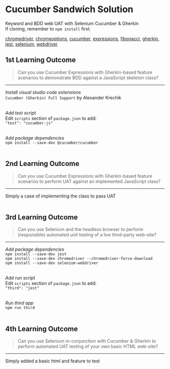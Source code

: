 # Cucumber Sandwich Solution
Keyword and BDD web UAT with Selenium Cucumber &amp; Gherkin<br>
If cloning, remember to `npm install` first.<br>

[chromedriver](https://www.npmjs.com/package/chromedriver),
[chromeoptions](https://chromedriver.chromium.org/capabilities),
[cucumber](https://cucumber.io/),
[expressions](https://github.com/cucumber/cucumber-expressions#readme),
[fibonacci](https://en.wikipedia.org/wiki/Fibonacci_number),
[gherkin](https://cucumber.io/docs/gherkin/),
[jest](https://jestjs.io/docs/using-matchers),
[selenium](https://www.npmjs.com/package/selenium-webdriver),
[webdriver](https://www.selenium.dev/documentation/webdriver/)<br>

## 1st Learning Outcome
> Can you use Cucumber Expressions with Gherkin-based feature scenarios to demonstrate BDD against a JavaScript skeleton class?
---

*Install visual studio code extensions*<br>
`Cucumber (Gherkin) Full Support` by Alexander Krechik<br><br>

*Add test script*<br>
Edit `scripts` section of `package.json` to add:<br>
`"test": "cucumber-js"`<br><br>

*Add package dependencies*<br>
`npm install --save-dev @cucumber/cucumber`<br><br>

## 2nd Learning Outcome
> Can you use Cucumber Expressions with Gherkin-based feature scenarios to perform UAT against an implemented JavaScript class?
---
Simply a case of implementing the class to pass UAT<br><br>

## 3rd Learning Outcome
> Can you use Selenium and the headless browser to perform (responsible) automated unit testing of a live third-party web-site?
---

*Add package dependencies*<br>
`npm install --save-dev jest`<br>
`npm install --save-dev chromedriver --chromedriver-force-download`<br>
`npm install --save-dev selenium-webdriver`<br><br>

*Add run script*<br>
Edit `scripts` section of `package.json` to add:<br>
`"third": "jest"`<br><br>

*Run third app*<br>
`npm run third`<br><br>

## 4th Learning Outcome
> Can you use Selenium in-conjunction with Cucumber & Gherkin to perform automated UAT testing of your own basic HTML web-site?
---
Simply added a basic html and feature to test<br><br>